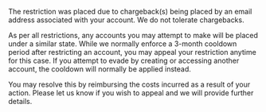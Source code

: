 The restriction was placed due to chargeback(s) being placed by an email address associated with your account. We do not tolerate chargebacks.

As per all restrictions, any accounts you may attempt to make will be placed under a similar state. While we normally enforce a 3-month cooldown period after restricting an account, you may appeal your restriction anytime for this case. If you attempt to evade by creating or accessing another account, the cooldown will normally be applied instead.

You may resolve this by reimbursing the costs incurred as a result of your action. Please let us know if you wish to appeal and we will provide further details.